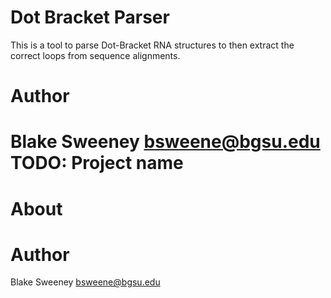 Dot Bracket Parser
==================

This is a tool to parse Dot-Bracket RNA structures to then extract the correct
loops from sequence alignments.

Author
======
Blake Sweeney <bsweene@bgsu.edu>
TODO: Project name
=========================

About
=====

Author
======
Blake Sweeney <bsweene@bgsu.edu>
